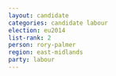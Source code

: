 ```yaml
---
layout: candidate
categories: candidate labour
election: eu2014
list-rank: 2
person: rory-palmer
region: east-midlands
party: labour
---
```


